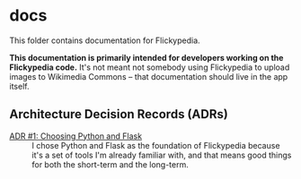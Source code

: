 # docs

This folder contains documentation for Flickypedia.

**This documentation is primarily intended for developers working on the Flickypedia code.**
It's not meant not somebody using Flickypedia to upload images to Wikimedia Commons – that documentation should live in the app itself.

## Architecture Decision Records (ADRs)



<dl>
  <dt>
    <a href="adrs/01-choose-python-and-flask.md">
      ADR #1: Choosing Python and Flask
    </a>
  </dt>
  <dd>
    I chose Python and Flask as the foundation of Flickypedia because it's a set of tools I'm already familiar with, and that means good things for both the short-term and the long-term.
  </dd>
</dl>
